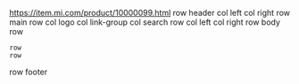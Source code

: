 https://item.mi.com/product/10000099.html
row header
    col left
    col right
row main
    row
        col logo
        col link-group
        col search
    row
        col left
        col right
row body
    row
        
    row
    row
row footer